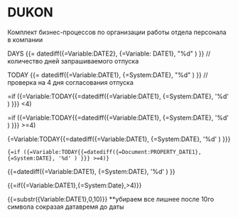 # DUKON
Комплект бизнес-процессов по организации работы отдела персонала в компании

DAYS {{= datediff({=Variable:DATE2}, {=Variable: DATE1}, "%d" ) }} //количество дней запрашиваемого отпуска

TODAY {{= datediff({=Variable:DATE1}, {=System:DATE}, "%d" ) }} //проверка на 4 дня согласования отпуска

=if ({=Variable:TODAY{{=datediff({=Variable:DATE1}, {=System:DATE}, '%d' ) }}} <4)
	

=if ({=Variable:TODAY{{=datediff({=Variable:DATE1}, {=System:DATE}, '%d' ) }}} >=4)
	
{=Variable:TODAY{{=datediff({=Variable:DATE1}, {=System:DATE}, '%d' ) }}}



	{=if ({=Variable:TODAY{{=datediff({=Document:PROPERTY_DATE1}, {=System:DATE}, '%d' ) }}} >=4)}
{{=datediff({=Variable:DATE1}, {=System:DATE}, '%d' ) }}

{{=if({=Variable:DATE1},{=System:Date},>4)}}


{{=substr({Variable:DATE1},0,10)}} **убираем все лишнее после 10го символа сокразая датавремя до даты
